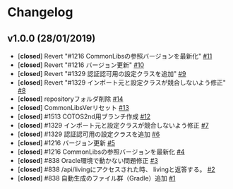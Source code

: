 # Changelog

## v1.0.0 (28/01/2019)
- [**closed**] Revert "#1216 CommonLibsの参照バージョンを最新化" [#11](https://mygithub.ritscm.xyz/cotos/LivingAnswer/pull/11)
- [**closed**] Revert "#1216 バージョン更新" [#10](https://mygithub.ritscm.xyz/cotos/LivingAnswer/pull/10)
- [**closed**] Revert "#1329 認証認可用の設定クラスを追加" [#9](https://mygithub.ritscm.xyz/cotos/LivingAnswer/pull/9)
- [**closed**] Revert "#1329 インポート元と設定クラスが競合しないよう修正" [#8](https://mygithub.ritscm.xyz/cotos/LivingAnswer/pull/8)
- [**closed**] repositoryフォルダ削除 [#14](https://mygithub.ritscm.xyz/cotos/LivingAnswer/pull/14)
- [**closed**] CommonLibsVerリセット [#13](https://mygithub.ritscm.xyz/cotos/LivingAnswer/pull/13)
- [**closed**] #1513 COTOS2nd用ブランチ作成 [#12](https://mygithub.ritscm.xyz/cotos/LivingAnswer/pull/12)
- [**closed**] #1329 インポート元と設定クラスが競合しないよう修正 [#7](https://mygithub.ritscm.xyz/cotos/LivingAnswer/pull/7)
- [**closed**] #1329 認証認可用の設定クラスを追加 [#6](https://mygithub.ritscm.xyz/cotos/LivingAnswer/pull/6)
- [**closed**] #1216 バージョン更新 [#5](https://mygithub.ritscm.xyz/cotos/LivingAnswer/pull/5)
- [**closed**] #1216 CommonLibsの参照バージョンを最新化 [#4](https://mygithub.ritscm.xyz/cotos/LivingAnswer/pull/4)
- [**closed**] #838 Oracle環境で動かない問題修正 [#3](https://mygithub.ritscm.xyz/cotos/LivingAnswer/pull/3)
- [**closed**] #838 /api/livingにアクセスされた時、 livingと返答する。 [#2](https://mygithub.ritscm.xyz/cotos/LivingAnswer/pull/2)
- [**closed**] #838 自動生成のファイル群（Gradle）追加 [#1](https://mygithub.ritscm.xyz/cotos/LivingAnswer/pull/1)
